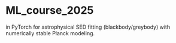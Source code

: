 # ML_course_2025
 in PyTorch for astrophysical SED fitting (blackbody/greybody) with numerically stable Planck modeling.
